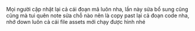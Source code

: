 Mọi người cập nhật lại cả cái đoạn mã luôn nha, lần này sửa bổ sung cũng cũng mà tui quên note sửa chỗ nào nên là copy past lại cả đoạn code nha,
nhớ down luôn cả cái file assets mới chạy được hình nhé
